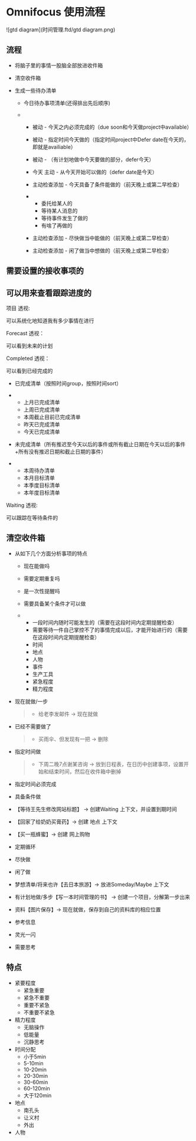 # Omnifocus 使用流程

![gtd diagram](时间管理.ftd/gtd diagram.png)



## 流程

- 将脑子里的事情一股脑全部放进收件箱
- 清空收件箱

- 生成一些待办清单
  - 今日待办事项清单(还得排出先后顺序)

  - - 被动 - 今天之内必须完成的（due soon和今天做project中available）

    - 被动 - 指定时间今天做的（指定时间project中Defer date在今天的，即就是availiable）

    - 被动 - （有计划地做中今天要做的部分，defer今天）

    - 今天 主动 - 从今天开始可以做的（defer date是今天）

    - 主动检查添加 - 今天具备了条件能做的（前天晚上或第二早检查）

    - - 委托给某人的
      - 等待某人消息的
      - 等待事件发生了做的
      - 有啥了再做的

    - 主动检查添加 - 尽快做当中能做的（前天晚上或第二早检查）

    - 主动检查添加 - 闲了做当中想做的（前天晚上或第二早检查）



## 需要设置的接收事项的

## 可以用来查看跟踪进度的

项目 透视:

可以系统化地知道我有多少事情在进行



Forecast 透视：

可以看到未来的计划



Completed 透视：

可以看到已经完成的

- 已完成清单（按照时间group，按照时间sort）

- - 上月已完成清单
  - 上周已完成清单
  - 本周截止目前已完成清单
  - 昨天已完成清单
  - 今天已完成清单

- 未完成清单（所有推迟至今天以后的事件或所有截止日期在今天以后的事件+所有没有推迟日期和截止日期的事件）

- - 本周待办清单
  - 本月目标清单
  - 本季度目标清单
  - 本年度目标清单



Waiting 透视:

可以跟踪在等待条件的

## 清空收件箱

- 从如下几个方面分析事项的特点

  - 现在能做吗

  - 需要定期重复吗

  - 是一次性提醒吗

  - 需要具备某个条件才可以做

  - - 一段时间内随时可能发生的（需要在这段时间内定期提醒检查）
    - 需要等待一件自己掌控不了的事情完成以后，才能开始进行的（需要在这段时间内定期提醒检查）
    - 时间
    - 地点
    - 人物
    - 事件
    - 生产工具
    - 紧急程度
    - 精力程度

- 现在就做/一步

  > - 给老李发邮件 -> 现在就做

- 已经不需要做了

  > - 买雨伞、但发现有一把 -> 删除

- 指定时间做

  > - 下周二晚7点谢某咨询 -> 放到日程表，在日历中创建事项，设置开始和结束时间，然后在收件箱中删掉

- 指定时间必须完成

- 具备条件做

- 【等待王先生修改网站标题】 -> 创建Waiting 上下文，并设置到期时间

- 【回家了给奶奶买膏药】-> 创建 地点 上下文

- 【买一瓶蜂蜜】-> 创建 网上购物 

- 定期循环

- 尽快做

- 闲了做

- 梦想清单/将来也许【去日本旅游】-> 放进Someday/Maybe 上下文

- 有计划地做/多步【写一本时间管理的书】 -> 创建一个项目，分解第一步出来

- 资料【图片保存】-> 现在就做，保存到自己的资料库的相应位置

- 参考信息

- 灵光一闪

- 需要思考

## 特点

- 紧要程度
  - 紧急重要
  - 紧急不重要
  - 重要不紧急
  - 不重要不紧急
- 精力程度
  - 无脑操作
  - 低能量
  - 沉静思考
- 时间分配
  - 小于5min
  - 5-10min
  - 10-20min
  - 20-30min
  - 30-60min
  - 60-120min
  - 大于120min
- 地点
  - 南孔头
  - 让义村
  - 外出
- 人物